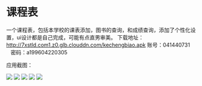 # 课程表

一个课程表，包括本学校的课表添加，图书的查询，和成绩查询，添加了个性化设置，ui设计都是自己完成，可能有点直男审美。
下载地址：http://7xstld.com1.z0.glb.clouddn.com/kechengbiao.apk
账号：041440731
      密码：a199604220305

应用截图：

![](http://i4.buimg.com/567571/60f53c32c560f938.jpg)
![](http://i4.buimg.com/567571/8900d5cb559b5802.jpg)
![](http://i2.muimg.com/567571/c28ee82410746dc5.jpg)
![](http://i1.piimg.com/567571/154906c3860de57c.jpg)
![](http://i1.piimg.com/567571/c1d5d5dfdbd0c41b.jpg)


